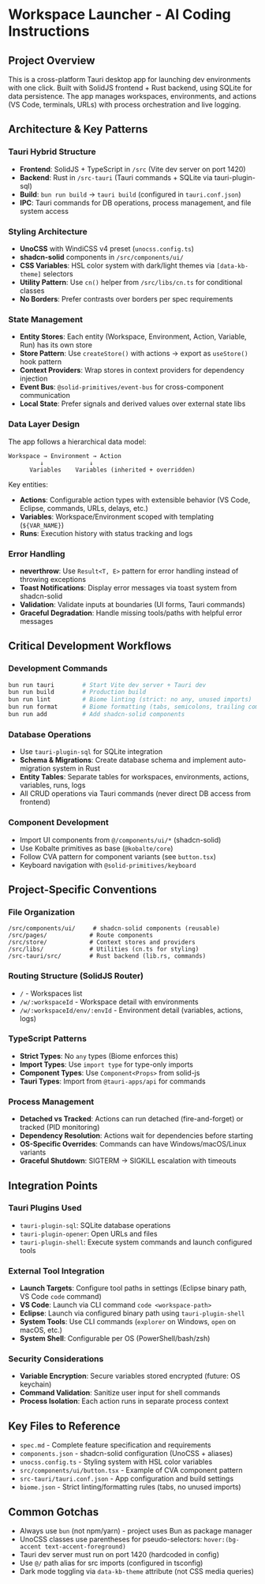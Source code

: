 # Workspace Launcher - AI Coding Instructions

## Project Overview

This is a cross-platform Tauri desktop app for launching dev environments with one click. Built with SolidJS frontend + Rust backend, using SQLite for data persistence. The app manages workspaces, environments, and actions (VS Code, terminals, URLs) with process orchestration and live logging.

## Architecture & Key Patterns

### Tauri Hybrid Structure

- **Frontend**: SolidJS + TypeScript in `/src` (Vite dev server on port 1420)
- **Backend**: Rust in `/src-tauri` (Tauri commands + SQLite via tauri-plugin-sql)
- **Build**: `bun run build` → `tauri build` (configured in `tauri.conf.json`)
- **IPC**: Tauri commands for DB operations, process management, and file system access

### Styling Architecture

- **UnoCSS** with WindiCSS v4 preset (`unocss.config.ts`)
- **shadcn-solid** components in `/src/components/ui/`
- **CSS Variables**: HSL color system with dark/light themes via `[data-kb-theme]` selectors
- **Utility Pattern**: Use `cn()` helper from `/src/libs/cn.ts` for conditional classes
- **No Borders**: Prefer contrasts over borders per spec requirements

### State Management

- **Entity Stores**: Each entity (Workspace, Environment, Action, Variable, Run) has its own store
- **Store Pattern**: Use `createStore()` with actions → export as `useStore()` hook pattern
- **Context Providers**: Wrap stores in context providers for dependency injection
- **Event Bus**: `@solid-primitives/event-bus` for cross-component communication
- **Local State**: Prefer signals and derived values over external state libs

### Data Layer Design

The app follows a hierarchical data model:

```
Workspace → Environment → Action
         ↓             ↓
      Variables    Variables (inherited + overridden)
```

Key entities:

- **Actions**: Configurable action types with extensible behavior (VS Code, Eclipse, commands, URLs, delays, etc.)
- **Variables**: Workspace/Environment scoped with templating (`${VAR_NAME}`)
- **Runs**: Execution history with status tracking and logs

### Error Handling

- **neverthrow**: Use `Result<T, E>` pattern for error handling instead of throwing exceptions
- **Toast Notifications**: Display error messages via toast system from shadcn-solid
- **Validation**: Validate inputs at boundaries (UI forms, Tauri commands)
- **Graceful Degradation**: Handle missing tools/paths with helpful error messages

## Critical Development Workflows

### Development Commands

```bash
bun run tauri        # Start Vite dev server + Tauri dev
bun run build        # Production build
bun run lint         # Biome linting (strict: no any, unused imports)
bun run format       # Biome formatting (tabs, semicolons, trailing commas)
bun run add          # Add shadcn-solid components
```

### Database Operations

- Use `tauri-plugin-sql` for SQLite integration
- **Schema & Migrations**: Create database schema and implement auto-migration system in Rust
- **Entity Tables**: Separate tables for workspaces, environments, actions, variables, runs, logs
- All CRUD operations via Tauri commands (never direct DB access from frontend)

### Component Development

- Import UI components from `@/components/ui/*` (shadcn-solid)
- Use Kobalte primitives as base (`@kobalte/core`)
- Follow CVA pattern for component variants (see `button.tsx`)
- Keyboard navigation with `@solid-primitives/keyboard`

## Project-Specific Conventions

### File Organization

```
/src/components/ui/     # shadcn-solid components (reusable)
/src/pages/            # Route components
/src/store/            # Context stores and providers
/src/libs/             # Utilities (cn.ts for styling)
/src-tauri/src/        # Rust backend (lib.rs, commands)
```

### Routing Structure (SolidJS Router)

- `/` - Workspaces list
- `/w/:workspaceId` - Workspace detail with environments
- `/w/:workspaceId/env/:envId` - Environment detail (variables, actions, logs)

### TypeScript Patterns

- **Strict Types**: No `any` types (Biome enforces this)
- **Import Types**: Use `import type` for type-only imports
- **Component Types**: Use `Component<Props>` from solid-js
- **Tauri Types**: Import from `@tauri-apps/api` for commands

### Process Management

- **Detached vs Tracked**: Actions can run detached (fire-and-forget) or tracked (PID monitoring)
- **Dependency Resolution**: Actions wait for dependencies before starting
- **OS-Specific Overrides**: Commands can have Windows/macOS/Linux variants
- **Graceful Shutdown**: SIGTERM → SIGKILL escalation with timeouts

## Integration Points

### Tauri Plugins Used

- `tauri-plugin-sql`: SQLite database operations
- `tauri-plugin-opener`: Open URLs and files
- `tauri-plugin-shell`: Execute system commands and launch configured tools

### External Tool Integration

- **Launch Targets**: Configure tool paths in settings (Eclipse binary path, VS Code `code` command)
- **VS Code**: Launch via CLI command `code <workspace-path>`
- **Eclipse**: Launch via configured binary path using `tauri-plugin-shell`
- **System Tools**: Use CLI commands (`explorer` on Windows, `open` on macOS, etc.)
- **System Shell**: Configurable per OS (PowerShell/bash/zsh)

### Security Considerations

- **Variable Encryption**: Secure variables stored encrypted (future: OS keychain)
- **Command Validation**: Sanitize user input for shell commands
- **Process Isolation**: Each action runs in separate process context

## Key Files to Reference

- `spec.md` - Complete feature specification and requirements
- `components.json` - shadcn-solid configuration (UnoCSS + aliases)
- `unocss.config.ts` - Styling system with HSL color variables
- `src/components/ui/button.tsx` - Example of CVA component pattern
- `src-tauri/tauri.conf.json` - App configuration and build settings
- `biome.json` - Strict linting/formatting rules (tabs, no unused imports)

## Common Gotchas

- Always use `bun` (not npm/yarn) - project uses Bun as package manager
- UnoCSS classes use parentheses for pseudo-selectors: `hover:(bg-accent text-accent-foreground)`
- Tauri dev server must run on port 1420 (hardcoded in config)
- Use `@/` path alias for src imports (configured in tsconfig)
- Dark mode toggling via `data-kb-theme` attribute (not CSS media queries)
